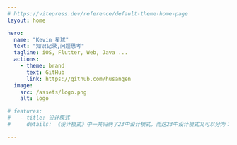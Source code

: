 ```yaml
---
# https://vitepress.dev/reference/default-theme-home-page
layout: home

hero:
  name: "Kevin 星球"
  text: "知识记录,问题思考"
  tagline: iOS, Flutter, Web, Java ...
  actions:
    - theme: brand
      text: GitHub
      link: https://github.com/husangen
  image:
    src: /assets/logo.png
    alt: logo

# features:
#   - title: 设计模式
#     details: 《设计模式》中一共归纳了23中设计模式，而这23中设计模式又可以分为：创建型、结构型和行为型

---
```


<style>
:root {
  --vp-home-hero-name-color: transparent!important;
  --vp-home-hero-name-background: -webkit-linear-gradient(120deg, #bd34fe 30%, #41d1ff)!important;

  --vp-home-hero-image-background-image: linear-gradient(-45deg, #bd34fe 50%, #47caff 50%)!important;
  --vp-home-hero-image-filter: blur(44px)!important;
}

@media (min-width: 640px) {
  :root {
    --vp-home-hero-image-filter: blur(56px)!important;
  }
}

@media (min-width: 960px) {
  :root {
    --vp-home-hero-image-filter: blur(68px)!important;
  }
}
</style>
